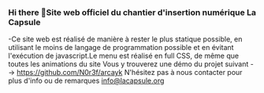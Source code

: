 ### Hi there 👋Site web officiel du chantier d'insertion numérique La Capsule
-Ce site web est réalisé de manière à rester le plus statique possible, en utilisant le moins de langage de programmation possible et en évitant l'exécution de javascript.Le menu est réalisé en full CSS, de même que toutes les animations du site
Vous y trouverez une démo du projet suivant --> https://github.com/N0r3f/arcayk
N'hésitez pas à nous contacter pour plus d'info ou de remarques info@lacapsule.org
